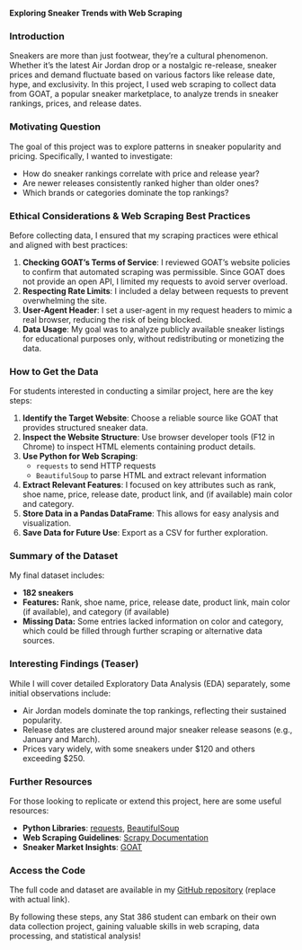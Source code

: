 **Exploring Sneaker Trends with Web Scraping**


### Introduction
Sneakers are more than just footwear, they’re a cultural phenomenon. Whether it’s the latest Air Jordan drop or a nostalgic re-release, sneaker prices and demand fluctuate based on various factors like release date, hype, and exclusivity. In this project, I used web scraping to collect data from GOAT, a popular sneaker marketplace, to analyze trends in sneaker rankings, prices, and release dates.


### Motivating Question
The goal of this project was to explore patterns in sneaker popularity and pricing. Specifically, I wanted to investigate:
- How do sneaker rankings correlate with price and release year?
- Are newer releases consistently ranked higher than older ones?
- Which brands or categories dominate the top rankings?


### Ethical Considerations & Web Scraping Best Practices
Before collecting data, I ensured that my scraping practices were ethical and aligned with best practices:
1. **Checking GOAT’s Terms of Service**: I reviewed GOAT’s website policies to confirm that automated scraping was permissible. Since GOAT does not provide an open API, I limited my requests to avoid server overload.
2. **Respecting Rate Limits**: I included a delay between requests to prevent overwhelming the site.
3. **User-Agent Header**: I set a user-agent in my request headers to mimic a real browser, reducing the risk of being blocked.
4. **Data Usage**: My goal was to analyze publicly available sneaker listings for educational purposes only, without redistributing or monetizing the data.


### How to Get the Data
For students interested in conducting a similar project, here are the key steps:
1. **Identify the Target Website**: Choose a reliable source like GOAT that provides structured sneaker data.
2. **Inspect the Website Structure**: Use browser developer tools (F12 in Chrome) to inspect HTML elements containing product details.
3. **Use Python for Web Scraping**:
   - `requests` to send HTTP requests
   - `BeautifulSoup` to parse HTML and extract relevant information
4. **Extract Relevant Features**: I focused on key attributes such as rank, shoe name, price, release date, product link, and (if available) main color and category.
5. **Store Data in a Pandas DataFrame**: This allows for easy analysis and visualization.
6. **Save Data for Future Use**: Export as a CSV for further exploration.


### Summary of the Dataset
My final dataset includes:
- **182 sneakers**
- **Features:** Rank, shoe name, price, release date, product link, main color (if available), and category (if available)
- **Missing Data:** Some entries lacked information on color and category, which could be filled through further scraping or alternative data sources.


### Interesting Findings (Teaser)
While I will cover detailed Exploratory Data Analysis (EDA) separately, some initial observations include:
- Air Jordan models dominate the top rankings, reflecting their sustained popularity.
- Release dates are clustered around major sneaker release seasons (e.g., January and March).
- Prices vary widely, with some sneakers under $120 and others exceeding $250.


### Further Resources
For those looking to replicate or extend this project, here are some useful resources:
- **Python Libraries**: [requests](https://docs.python-requests.org/en/latest/), [BeautifulSoup](https://www.crummy.com/software/BeautifulSoup/)
- **Web Scraping Guidelines**: [Scrapy Documentation](https://docs.scrapy.org/en/latest/)
- **Sneaker Market Insights**: [GOAT](https://www.goat.com/)


### Access the Code
The full code and dataset are available in my [GitHub repository](#) (replace with actual link).


By following these steps, any Stat 386 student can embark on their own data collection project, gaining valuable skills in web scraping, data processing, and statistical analysis!

